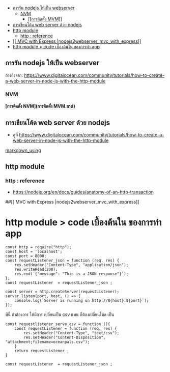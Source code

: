 
<!-- @import "[TOC]" {cmd="toc" depthFrom=1 depthTo=6 orderedList=false} -->

<!-- code_chunk_output -->

  - [การรัน nodejs ให้เป็น webserver](#การรัน-nodejs-ให้เป็น-webserver)
    - [NVM](#nvm)
      - [[[การติดตั้ง MVM]]](#การติดตั้ง-mvm)
  - [การเขียนโค้ด web server ด้วย  nodejs](#การเขียนโค้ด-web-server-ด้วย--nodejs)
  - [http module](#http-module)
    - [http : reference](#http--reference)
  - [[[ MVC with Express |nodejs2webserver_mvc_with_express]]](#-mvc-with-express-nodejs2webserver_mvc_with_express)
- [http module > code เบื้องต้นใน ของการทำ app](#http-module--code-เบื้องต้นใน-ของการทํา-app)

<!-- /code_chunk_output -->


## การรัน nodejs ให้เป็น webserver 
อ้างอิงจาก: https://www.digitalocean.com/community/tutorials/how-to-create-a-web-server-in-node-js-with-the-http-module


### NVM 
#### [การติดตั้ง NVM](การติดตั้ง MVM.md)



## การเขียนโค้ด web server ด้วย  nodejs
- ดูที่ https://www.digitalocean.com/community/tutorials/how-to-create-a-web-server-in-node-js-with-the-http-module


<!-- pagebreak -->
[markdown_using](markdown_using.md)


<!-- pagebreak -->

## http module
### http : reference  
- https://nodejs.org/en/docs/guides/anatomy-of-an-http-transaction  

<!-- pagebreak -->

##[[ MVC with Express |nodejs2webserver_mvc_with_express]]

# http module > code เบื้องต้นใน ของการทำ app  
```
const http = require("http");
const host = 'localhost';
const port = 8000;
const requestListener_json = function (req, res) {
    res.setHeader("Content-Type", "application/json");
    res.writeHead(200);
    res.end(`{"message": "This is a JSON response"}`);
};
const requestListener  = requestListener_json ;

const server = http.createServer(requestListener);
server.listen(port, host, () => {
    console.log(`Server is running on http://${host}:${port}`);
});
```

ทีนี้ ถ้าต้องการ ให้มีการ เปลี่ยนเป็น csv แทน ก็ต้องเปลี่ยนโค้ด เป็น 
```
const requestlistener_serve_csv = function (){
    const requestListener = function (req, res) {
        res.setHeader("Content-Type", "text/csv");
        res.setHeader("Content-Disposition", "attachment;filename=oceanpals.csv");
    }
    return requestListener ;
}

const requestListener  = requestListener_json ;

```

